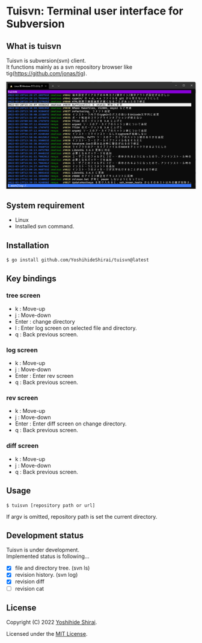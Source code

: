 # Tuisvn: Terminal user interface for Subversion

## What is tuisvn

Tuisvn is subversion(svn) client.  
It functions mainly as a svn repository browser like tig(https://github.com/jonas/tig).

![](./docs/screenshot.png)

## System requirement

- Linux
- Installed svn command.

## Installation

~~~shell
$ go install github.com/YoshihideShirai/tuisvn@latest
~~~

## Key bindings

### tree screen

- k : Move-up
- j : Move-down
- Enter : change directory
- l : Enter log screen on selected file and directory.
- q : Back previous screen.

### log screen

- k : Move-up
- j : Move-down
- Enter : Enter rev screen
- q : Back previous screen.

### rev screen

- k : Move-up
- j : Move-down
- Enter : Enter diff screen on change directory.
- q : Back previous screen.

### diff screen

- k : Move-up
- j : Move-down
- q : Back previous screen.

## Usage

~~~shell
$ tuisvn [repository path or url]
~~~
If argv is omitted, repository path is set the current directory.

## Development status

Tuisvn is under development.  
Implemented status is following...
- [x] file and directory tree. (svn ls)
- [x] revision history. (svn log)
- [x] revision diff
- [ ] revision cat

## License

Copyright (C) 2022 [Yoshihide Shirai](mailto:yoshihide.shirai@gmail.com).

Licensed under the [MIT License](LICENSE).

